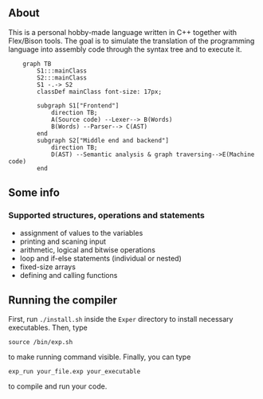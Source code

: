 ## About
This is a personal hobby-made language written in C++ together with Flex/Bison tools. The goal is to simulate the translation of the programming language into assembly code through the syntax tree and to execute it.

```mermaid 
	graph TB
		S1:::mainClass
		S2:::mainClass
		S1 -.-> S2
		classDef mainClass font-size: 17px;

		subgraph S1["Frontend"]
			direction TB;
			A(Source code) --Lexer--> B(Words)
			B(Words) --Parser--> C(AST)
		end
		subgraph S2["Middle end and backend"]
			direction TB;
			D(AST) --Semantic analysis & graph traversing-->E(Machine code)
		end
```

## Some info

### Supported structures, operations and statements
- assignment of values to the variables
- printing and scaning input
- arithmetic, logical and bitwise operations
- loop and if-else statements (individual or nested)
- fixed-size arrays
- defining and calling functions

## Running the compiler
First, run ``` ./install.sh ``` inside the ```Exper``` directory to install necessary executables. Then, type
```
source /bin/exp.sh
```
to make running command visible. Finally, you can type
```
exp_run your_file.exp your_executable 
```
to compile and run your code.
